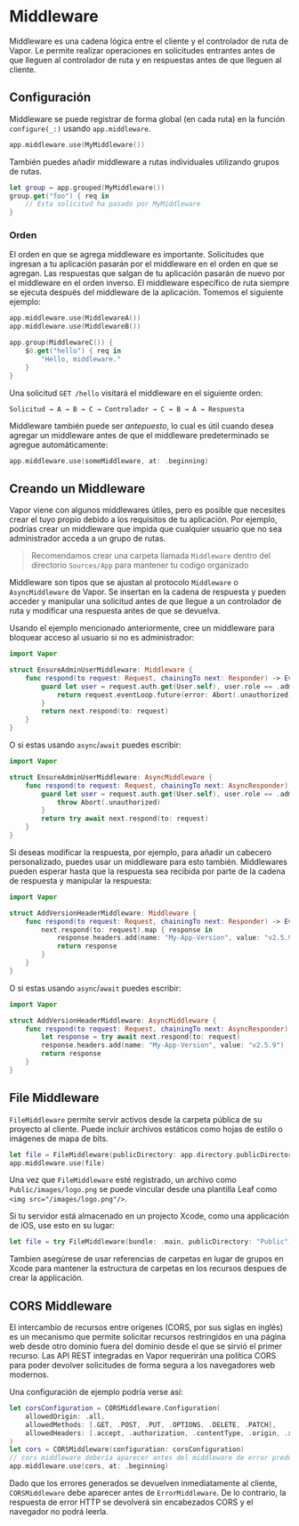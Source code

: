 # Middleware

Middleware es una cadena lógica entre el cliente y el controlador de ruta de Vapor. Le permite realizar operaciones en solicitudes entrantes antes de que lleguen al controlador de ruta y en respuestas antes de que lleguen al cliente. 

## Configuración

Middleware se puede registrar de forma global (en cada ruta) en la función `configure(_:)` usando `app.middleware`.

```swift
app.middleware.use(MyMiddleware())
```

También puedes añadir middleware a rutas individuales utilizando grupos de rutas.

```swift
let group = app.grouped(MyMiddleware())
group.get("foo") { req in
	// Esta solicitud ha pasado por MyMiddleware
}
```

### Orden

El orden en que se agrega middleware es importante. Solicitudes que ingresan a tu aplicación pasarán por el middleware en el orden en que se agregan. Las respuestas que salgan de tu aplicación pasarán de nuevo por el middleware en el orden inverso. El middleware específico de ruta siempre se ejecuta después del middleware de la aplicación. Tomemos el siguiente ejemplo:

```swift
app.middleware.use(MiddlewareA())
app.middleware.use(MiddlewareB())

app.group(MiddlewareC()) {
	$0.get("hello") { req in
		"Hello, middleware."
	}
}
```

Una solicitud `GET /hello` visitará el middleware en el siguiente orden:

```
Solicitud → A → B → C → Controlador → C → B → A → Respuesta
```

Middleware también puede ser _antepuesto_, lo cual es útil cuando desea agregar un middleware antes de que el middleware predeterminado se agregue automáticamente:

```swift
app.middleware.use(someMiddleware, at: .beginning)
```

## Creando un Middleware

Vapor viene con algunos middlewares útiles, pero es posible que necesites crear el tuyo propio debido a los requisitos de tu aplicación. Por ejemplo, podrías crear un middleware que impida que cualquier usuario que no sea administrador acceda a un grupo de rutas.

> Recomendamos crear una carpeta llamada `Middleware` dentro del directorio `Sources/App` para mantener tu codigo organizado

Middleware son tipos que se ajustan al protocolo `Middleware` o `AsyncMiddleware` de Vapor. Se insertan en la cadena de respuesta y pueden acceder y manipular una solicitud antes de que llegue a un controlador de ruta y modificar una respuesta antes de que se devuelva.

Usando el ejemplo mencionado anteriormente, cree un middleware para bloquear acceso al usuario si no es administrador:

```swift
import Vapor

struct EnsureAdminUserMiddleware: Middleware {
    func respond(to request: Request, chainingTo next: Responder) -> EventLoopFuture<Response> {
        guard let user = request.auth.get(User.self), user.role == .admin else {
            return request.eventLoop.future(error: Abort(.unauthorized))
        }
        return next.respond(to: request)
    }
}
```

O si estas usando `async`/`await` puedes escribir:

```swift
import Vapor

struct EnsureAdminUserMiddleware: AsyncMiddleware {
    func respond(to request: Request, chainingTo next: AsyncResponder) async throws -> Response {
        guard let user = request.auth.get(User.self), user.role == .admin else {
            throw Abort(.unauthorized)
        }
        return try await next.respond(to: request)
    }
}
```

Si deseas modificar la respuesta, por ejemplo, para añadir un cabecero personalizado, puedes usar un middleware para esto también. Middlewares pueden esperar hasta que la respuesta sea recibida por parte de la cadena de respuesta y manipular la respuesta:

```swift
import Vapor

struct AddVersionHeaderMiddleware: Middleware {
    func respond(to request: Request, chainingTo next: Responder) -> EventLoopFuture<Response> {
        next.respond(to: request).map { response in
            response.headers.add(name: "My-App-Version", value: "v2.5.9")
            return response
        }
    }
}
```

O si estas usando `async`/`await` puedes escribir:

```swift
import Vapor

struct AddVersionHeaderMiddleware: AsyncMiddleware {
    func respond(to request: Request, chainingTo next: AsyncResponder) async throws -> Response {
        let response = try await next.respond(to: request)
        response.headers.add(name: "My-App-Version", value: "v2.5.9")
        return response
    }
}
```

## File Middleware

`FileMiddleware` permite servir activos desde la carpeta pública de su proyecto al cliente. Puede incluir archivos estáticos como hojas de estilo o imágenes de mapa de bits.

```swift
let file = FileMiddleware(publicDirectory: app.directory.publicDirectory)
app.middleware.use(file)
```

Una vez que `FileMiddleware` esté registrado, un archivo como `Public/images/logo.png` se puede vincular desde una plantilla Leaf como `<img src="/images/logo.png"/>`.

Si tu servidor está almacenado en un projecto Xcode, como una applicación de iOS, use esto en su lugar:

```swift
let file = try FileMiddleware(bundle: .main, publicDirectory: "Public")
```

Tambien asegúrese de usar referencias de carpetas en lugar de grupos en Xcode para mantener la estructura de carpetas en los recursos despues de crear la applicación.

## CORS Middleware

El intercambio de recursos entre orígenes (CORS, por sus siglas en inglés) es un mecanismo que permite solicitar recursos restringidos en una página web desde otro dominio fuera del dominio desde el que se sirvió el primer recurso. Las API REST integradas en Vapor requerirán una política CORS para poder devolver solicitudes de forma segura a los navegadores web modernos.

Una configuración de ejemplo podría verse así:

```swift
let corsConfiguration = CORSMiddleware.Configuration(
    allowedOrigin: .all,
    allowedMethods: [.GET, .POST, .PUT, .OPTIONS, .DELETE, .PATCH],
    allowedHeaders: [.accept, .authorization, .contentType, .origin, .xRequestedWith, .userAgent, .accessControlAllowOrigin]
)
let cors = CORSMiddleware(configuration: corsConfiguration)
// cors middleware debería aparecer antes del middleware de error predeterminado usando `at: .beginning`
app.middleware.use(cors, at: .beginning)
```

Dado que los errores generados se devuelven inmediatamente al cliente, `CORSMiddleware` debe aparecer antes de `ErrorMiddleware`. De lo contrario, la respuesta de error HTTP se devolverá sin encabezados CORS y el navegador no podrá leerla.
